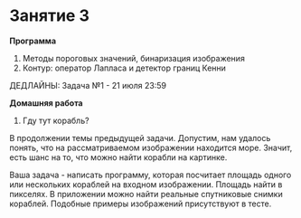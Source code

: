 # Занятие 3

**Программа**
1. Методы пороговых значений, бинаризация изображения
2. Контур: оператор Лапласа и детектор границ Кенни

ДЕДЛАЙНЫ:
Задача №1 - 21 июля 23:59

**Домашняя работа**
1. Гду тут корабль?

В продолжении темы предыдущей задачи. Допустим, нам удалось понять, что на рассматриваемом изображении находится море. Значит, есть шанс на то, что можно найти корабли на картинке. 

Ваша задача - написать программу, которая посчитает площадь одного или нескольких кораблей на входном изображении. Площадь найти в пикселях. В приложении можно найти реальные спутниковые снимки кораблей. Подобные примеры изображений присутствуют в тесте.